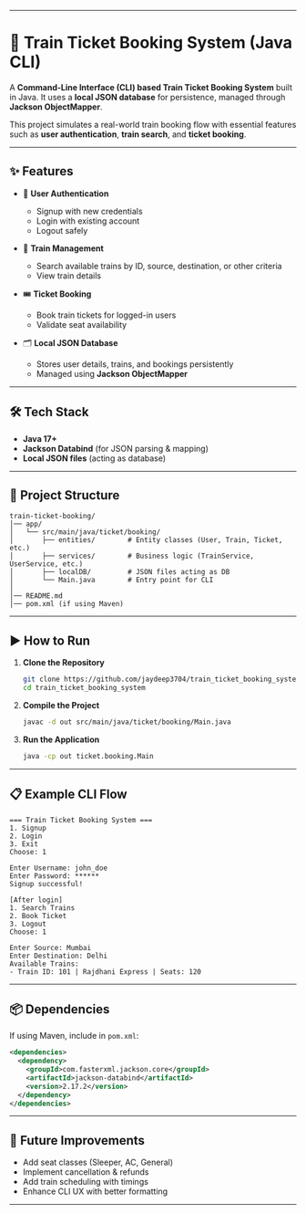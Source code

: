 
---

# 🚆 Train Ticket Booking System (Java CLI)

A **Command-Line Interface (CLI) based Train Ticket Booking System** built in Java.
It uses a **local JSON database** for persistence, managed through **Jackson ObjectMapper**.

This project simulates a real-world train booking flow with essential features such as **user authentication**, **train search**, and **ticket booking**.

---

## ✨ Features

* 🔑 **User Authentication**

  * Signup with new credentials
  * Login with existing account
  * Logout safely

* 🚉 **Train Management**

  * Search available trains by ID, source, destination, or other criteria
  * View train details

* 🎟 **Ticket Booking**

  * Book train tickets for logged-in users
  * Validate seat availability

* 🗂 **Local JSON Database**

  * Stores user details, trains, and bookings persistently
  * Managed using **Jackson ObjectMapper**

---

## 🛠 Tech Stack

* **Java 17+**
* **Jackson Databind** (for JSON parsing & mapping)
* **Local JSON files** (acting as database)

---

## 📂 Project Structure

```
train-ticket-booking/
│── app/
│   └── src/main/java/ticket/booking/
│       ├── entities/        # Entity classes (User, Train, Ticket, etc.)
│       ├── services/        # Business logic (TrainService, UserService, etc.)
│       ├── localDB/         # JSON files acting as DB
│       └── Main.java        # Entry point for CLI
│
│── README.md
│── pom.xml (if using Maven)
```

---

## ▶️ How to Run

1. **Clone the Repository**

   ```bash
   git clone https://github.com/jaydeep3704/train_ticket_booking_system.git
   cd train_ticket_booking_system
   ```

2. **Compile the Project**

   ```bash
   javac -d out src/main/java/ticket/booking/Main.java
   ```

3. **Run the Application**

   ```bash
   java -cp out ticket.booking.Main
   ```

---

## 📋 Example CLI Flow

```
=== Train Ticket Booking System ===
1. Signup
2. Login
3. Exit
Choose: 1

Enter Username: john_doe
Enter Password: ******
Signup successful!

[After login]
1. Search Trains
2. Book Ticket
3. Logout
Choose: 1

Enter Source: Mumbai
Enter Destination: Delhi
Available Trains:
- Train ID: 101 | Rajdhani Express | Seats: 120
```

---

## 📦 Dependencies

If using Maven, include in `pom.xml`:

```xml
<dependencies>
  <dependency>
    <groupId>com.fasterxml.jackson.core</groupId>
    <artifactId>jackson-databind</artifactId>
    <version>2.17.2</version>
  </dependency>
</dependencies>
```

---

## 🚀 Future Improvements

* Add seat classes (Sleeper, AC, General)
* Implement cancellation & refunds
* Add train scheduling with timings
* Enhance CLI UX with better formatting

---

